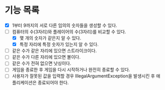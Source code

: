 # 기능 목록

- [X] 1부터 9까지의 서로 다른 임의의 숫자들을 생성할 수 있다.
- [ ] 컴퓨터의 수(3자리)와 플레이어의 수(3자리)를 비교할 수 있다.
  - [X] 몇 개의 숫자가 같은지 알 수 있다.
  - [X] 특정 자리에 특정 숫자가 있는지 알 수 있다.
- [ ] 같은 수가 같은 자리에 있으면 스트라이크이다.
- [ ] 같은 수가 다른 자리에 있으면 볼이다.
- [ ] 같은 수가 전혀 없으면 낫싱이다.
- [ ] 게임을 종료한 후 게임을 다시 시작하거나 완전히 종료할 수 있다.
- [ ] 사용자가 잘못된 값을 입력할 경우 IllegalArgumentException을 발생시킨 후 애플리케이션은 종료되어야 한다.